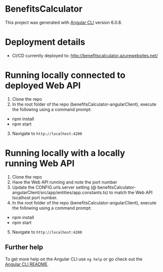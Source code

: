 # BenefitsCalculator

This project was generated with [Angular CLI](https://github.com/angular/angular-cli) version 6.0.8.

# Deployment details

- CI/CD currently deployed to: http://benefitscalculator.azurewebsites.net/

# Running locally connected to deployed Web API

1) Clone the repo
2) In the root folder of the repo (benefitsCalculator-angularClient), execute the following using a command prompt:
- npm install
- npm start
3) Navigate to `http://localhost:4200`

# Running locally with a locally running Web API

1) Clone the repo
2) Have the Web API running and note the port number
3) Update the CONFIG.urls.server setting (@ benefitsCalculator-angularClient/src/app/entities/app.constants.ts) to match the Web API localhost port number.
4) In the root folder of the repo (benefitsCalculator-angularClient), execute the following using a command prompt:
- npm install
- npm start
5) Navigate to `http://localhost:4200`

## Further help

To get more help on the Angular CLI use `ng help` or go check out the [Angular CLI README](https://github.com/angular/angular-cli/blob/master/README.md).
